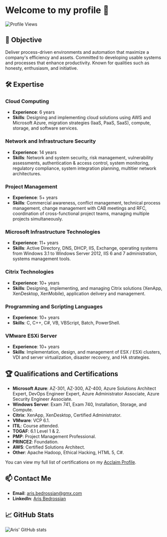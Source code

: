 # Welcome to my profile 👋

![Profile Views](https://komarev.com/ghpvc/?username=ArisBedrossian&color=blue)

## 🎯 Objective
Deliver process-driven environments and automation that maximize a company's efficiency and assets. Committed to developing usable systems and processes that enhance productivity. Known for qualities such as honesty, enthusiasm, and initiative.

## 🛠️ Expertise
### Cloud Computing
- **Experience**: 6 years
- **Skills**: Designing and implementing cloud solutions using AWS and Microsoft Azure, migration strategies (IaaS, PaaS, SaaS), compute, storage, and software services.

### Network and Infrastructure Security
- **Experience**: 14 years
- **Skills**: Network and system security, risk management, vulnerability assessments, authentication & access control, system monitoring, regulatory compliance, system integration planning, multitier network architectures.

### Project Management
- **Experience**: 5+ years
- **Skills**: Commercial awareness, conflict management, technical process management, change management with CAB meetings and RFC, coordination of cross-functional project teams, managing multiple projects simultaneously.

### Microsoft Infrastructure Technologies
- **Experience**: 11+ years
- **Skills**: Active Directory, DNS, DHCP, IIS, Exchange, operating systems from Windows 3.1 to Windows Server 2012, IIS 6 and 7 administration, systems management tools.

### Citrix Technologies
- **Experience**: 10+ years
- **Skills**: Designing, implementing, and managing Citrix solutions (XenApp, XenDesktop, XenMobile), application delivery and management.

### Programming and Scripting Languages
- **Experience**: 10+ years
- **Skills**: C, C++, C#, VB, VBScript, Batch, PowerShell.

### VMware ESXi Server
- **Experience**: 10+ years
- **Skills**: Implementation, design, and management of ESX / ESXi clusters, VDI and server virtualization, disaster recovery, and HA strategies.

## 🏆 Qualifications and Certifications
- **Microsoft Azure**: AZ-301, AZ-300, AZ-400, Azure Solutions Architect Expert, DevOps Engineer Expert, Azure Administrator Associate, Azure Security Engineer Associate.
- **Windows Server**: Exam 741, Exam 740, Installation, Storage, and Compute.
- **Citrix**: XenApp, XenDesktop, Certified Administrator.
- **VMware**: VCP 6.1.
- **ITIL**: Course attended.
- **TOGAF**: 6.1 Level 1 & 2.
- **PMP**: Project Management Professional.
- **PRINCE2**: Foundation.
- **AWS**: Certified Solutions Architect.
- **Other**: Apache Hadoop, Ethical Hacking, HTML 5, C#.

You can view my full list of certifications on my [Acclaim Profile](https://www.credly.com/users/aris-bedrossian).

## 📫 Contact Me
- **Email**: [aris.bedrossian@gmx.com](mailto:aris.bedrossian@gmx.com)
- **LinkedIn**: [Aris Bedrossian](https://qa.linkedin.com/in/aris-bedrossian-3aa42317)

## 📈 GitHub Stats
![Aris' GitHub stats](https://github-readme-stats.vercel.app/api?username=ArisBedrossian&show_icons=true&theme=radical)
